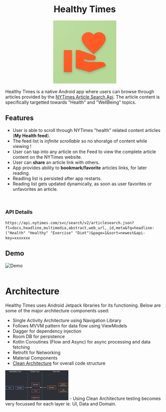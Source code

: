<h1 align="center">Healthy Times</h1>
<div align="center">
  <img src="assets/logo.png" alt="Tech Interview Handbook" width="200">
</div>

Healthy Times is a native Android app where users can browse through articles provided by the [NYTimes Article Search Api](https://developer.nytimes.com/docs/articlesearch-product/1/overview). 
The article content is specifically targetted towards "Health" and "WellBeing" topics.

## Features
- User is able to scroll through NYTimes "health" related content articles (**My Health feed**).
- The feed list is *infinite scrollable* so no shoratge of content while viewing !
- User can tap into any article on the Feed to view the complete article content on the NYTimes website.
- User can **share** an article link with others.
- App provides ability to **bookmark/favorite** articles links, for later reading.
- Readling list is persisted after app restarts.
- Reading list gets updated dynamically, as soon as user favorites or unfavorites an article.

<br/>

### API Details
```
https://api.nytimes.com/svc/search/v2/articlesearch.json?fl=docs,headline,multimedia,abstract,web_url,_id,meta&fq=headline:("Health" "Healthy" "Exercise" "Diet")&page=1&sort=newest&api-key=xxxxxxx
```

## Demo

<img src="assets/demo.gif" alt="Demo" width="250">

<br/>
<br>

# Architecture
Healthy Times uses Android Jetpack libraries for its functioning. Below are some of the major architecture components used:

- Single Activity Architecture using Navigation Library
- Follows MVVM pattern for data flow using ViewModels
- Dagger for dependency injection
- Room DB for persistence
- Kotlin Coroutines (Flow and Async) for async processing and data fetching
- Retrofit for Networking
- Material Components
- [Clean Architecture](http://blog.cleancoder.com/uncle-bob/2012/08/13/the-clean-architecture.html) for overall code structure <br/>
<img src="assets/clean_arch_1.png" alt="Sponsor Button" width="200"/>
- Using Clean Architecture testing becomes very focussed for each layer ie. UI, Data and Domain.



